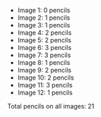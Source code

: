 * Image 1: 0 pencils
* Image 2: 1 pencils
* Image 3: 1 pencils
* Image 4: 2 pencils
* Image 5: 2 pencils
* Image 6: 3 pencils
* Image 7: 3 pencils
* Image 8: 1 pencils
* Image 9: 2 pencils
* Image 10: 2 pencils
* Image 11: 3 pencils
* Image 12: 1 pencils
  
Total pencils on all images: 21
